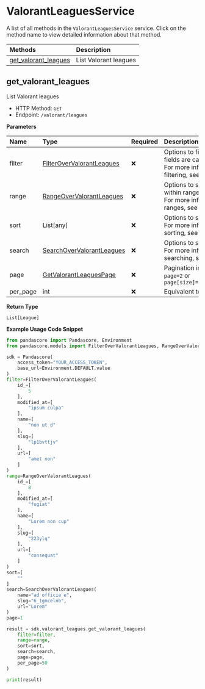 # ValorantLeaguesService

A list of all methods in the `ValorantLeaguesService` service. Click on the method name to view detailed information about that method.

| Methods                                       | Description           |
| :-------------------------------------------- | :-------------------- |
| [get_valorant_leagues](#get_valorant_leagues) | List Valorant leagues |

## get_valorant_leagues

List Valorant leagues

- HTTP Method: `GET`
- Endpoint: `/valorant/leagues`

**Parameters**

| Name     | Type                                                                | Required | Description                                                                                                                                         |
| :------- | :------------------------------------------------------------------ | :------- | :-------------------------------------------------------------------------------------------------------------------------------------------------- |
| filter   | [FilterOverValorantLeagues](../models/FilterOverValorantLeagues.md) | ❌       | Options to filter results. String fields are case sensitive <br/>For more information on filtering, see [docs](/docs/filtering-and-sorting#filter). |
| range    | [RangeOverValorantLeagues](../models/RangeOverValorantLeagues.md)   | ❌       | Options to select results within ranges <br/>For more information on ranges, see [docs](/docs/filtering-and-sorting#range).                         |
| sort     | List[any]                                                           | ❌       | Options to sort results <br/>For more information on sorting, see [docs](/docs/filtering-and-sorting#sort).                                         |
| search   | [SearchOverValorantLeagues](../models/SearchOverValorantLeagues.md) | ❌       | Options to search results <br/>For more information on searching, see [docs](/docs/filtering-and-sorting#search).                                   |
| page     | [GetValorantLeaguesPage](../models/GetValorantLeaguesPage.md)       | ❌       | Pagination in the form of `page=2` or `page[size]=30&page[number]=2`                                                                                |
| per_page | int                                                                 | ❌       | Equivalent to `page[size]`                                                                                                                          |

**Return Type**

`List[League]`

**Example Usage Code Snippet**

```python
from pandascore import Pandascore, Environment
from pandascore.models import FilterOverValorantLeagues, RangeOverValorantLeagues, SearchOverValorantLeagues

sdk = Pandascore(
    access_token="YOUR_ACCESS_TOKEN",
    base_url=Environment.DEFAULT.value
)
filter=FilterOverValorantLeagues(
    id_=[
        5
    ],
    modified_at=[
        "ipsum culpa"
    ],
    name=[
        "non ut d"
    ],
    slug=[
        "lp1bvttjv"
    ],
    url=[
        "amet non"
    ]
)
range=RangeOverValorantLeagues(
    id_=[
        8
    ],
    modified_at=[
        "fugiat"
    ],
    name=[
        "Lorem non cup"
    ],
    slug=[
        "223ylq"
    ],
    url=[
        "consequat"
    ]
)
sort=[
    ""
]
search=SearchOverValorantLeagues(
    name="ad officia e",
    slug="6_1gmcelnb",
    url="Lorem"
)
page=1

result = sdk.valorant_leagues.get_valorant_leagues(
    filter=filter,
    range=range,
    sort=sort,
    search=search,
    page=page,
    per_page=50
)

print(result)
```

<!-- This file was generated by liblab | https://liblab.com/ -->
